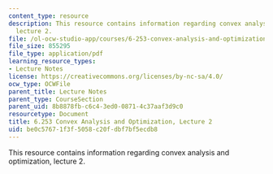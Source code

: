 ```yaml
---
content_type: resource
description: This resource contains information regarding convex analysis and optimization,
  lecture 2.
file: /ol-ocw-studio-app/courses/6-253-convex-analysis-and-optimization-spring-2012/be0c57671f3f5058c20fdbf7bf5ecdb8_MIT6_253S12_lec02.pdf
file_size: 855295
file_type: application/pdf
learning_resource_types:
- Lecture Notes
license: https://creativecommons.org/licenses/by-nc-sa/4.0/
ocw_type: OCWFile
parent_title: Lecture Notes
parent_type: CourseSection
parent_uid: 8b8878fb-c6c4-3ed0-0871-4c37aaf3d9c0
resourcetype: Document
title: 6.253 Convex Analysis and Optimization, Lecture 2
uid: be0c5767-1f3f-5058-c20f-dbf7bf5ecdb8
---
```

This resource contains information regarding convex analysis and optimization, lecture 2.